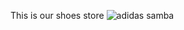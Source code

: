 This is our shoes store ![adidas samba](https://github.com/galsh2/John-Bryce-Project-Ecommerce-Django_Angular-2/assets/122476546/840069a6-dccd-43f8-a111-a01a399fb57a)
